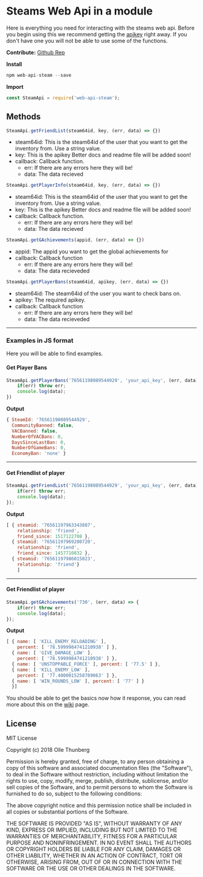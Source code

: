 # Steams Web Api in a module
Here is everything you need for interacting with the steams web api.
Before you begin using this we recommend getting the [apikey](https://steamcommunity.com/dev/apikey) right away. If you don't have one you will not be able to use some of the functions.

**Contribute:** [Github Rep](https://github.com/ThunbergOlle/web-api-steam)

**Install**
```js
npm web-api-steam --save
```
**Import**
```js
const SteamApi = require('web-api-steam');
```

## Methods
```js
SteamApi.getFriendList(steam64id, key, (err, data) => {})
```
- steam64id: This is the steam64id of the user that you want to get the inventory from. Use a string value.
- key: This is the apikey
Better docs and readme file will be added soon!
- callback: Callback function.
    - err: If there are any errors here they will be!
    - data: The data recieved

```js
SteamApi.getPlayerInfo(steam64id, key, (err, data) => {})
```
- steam64id: This is the steam64id of the user that you want to get the inventory from. Use a string value.
- key: This is the apikey
Better docs and readme file will be added soon!
- callback: Callback function.
    - err: If there are any errors here they will be!
    - data: The data recieved

```js
SteamApi.getGAchievements(appid, (err, data) => {})
```   
- appid: The appid you want to get the global achievements for
- callback: Callback function
    - err: If there are any errors here they will be!
    - data: The data recieveded

```js
SteamApi.getPlayerBans(steam64id, apikey, (err, data) => {})
```   
- steam64id: The steam64id of the user you want to check bans on.
- apikey: The required apikey.
- callback: Callback function
    - err: If there are any errors here they will be!
    - data: The data recieveded

---
### Examples in JS format
Here you will be able to find examples.
#### Get Player Bans
```js
SteamApi.getPlayerBans('76561198089544929', 'your_api_key', (err, data) => {
    if(err) throw err;
    console.log(data);
})

```
**Output**
```js
{ SteamId: '76561198089544929',
  CommunityBanned: false,
  VACBanned: false,
  NumberOfVACBans: 0,
  DaysSinceLastBan: 0,
  NumberOfGameBans: 0,
  EconomyBan: 'none' }
```
---
#### Get Friendlist of player
```js
SteamApi.getFriendList('76561198089544929', 'your_api_key', (err, data) => {
    if(err) throw err;
    console.log(data);
});
```
**Output**
```js
[ { steamid: '76561197963343887',
    relationship: 'friend',
    friend_since: 1517122708 },
  { steamid: '76561197969200720',
    relationship: 'friend',
    friend_since: 1457710832 },
  { steamid: '76561197986015023',
    relationship: 'friend'}
    ]
```
---
#### Get Friendlist of player
```js
SteamApi.getGAchievements('730', (err, data) => {
    if(err) throw err;
    console.log(data);
});
```
**Output**
```js
[ { name: [ 'KILL_ENEMY_RELOADING' ],
    percent: [ '78.5999984741210938' ] },
  { name: [ 'GIVE_DAMAGE_LOW' ],
    percent: [ '78.5999984741210938' ] },
  { name: [ 'UNSTOPPABLE_FORCE' ], percent: [ '77.5' ] },
  { name: [ 'KILL_ENEMY_LOW' ],
    percent: [ '77.4000015258789063' ] },
  { name: [ 'WIN_ROUNDS_LOW' ], percent: [ '77' ] }
  }]
```

You should be able to get the basics now how it response, you can read more about this on the [wiki]() page.
## License
MIT License

Copyright (c) 2018 Olle Thunberg

Permission is hereby granted, free of charge, to any person obtaining a copy
of this software and associated documentation files (the "Software"), to deal
in the Software without restriction, including without limitation the rights
to use, copy, modify, merge, publish, distribute, sublicense, and/or sell
copies of the Software, and to permit persons to whom the Software is
furnished to do so, subject to the following conditions:

The above copyright notice and this permission notice shall be included in all
copies or substantial portions of the Software.

THE SOFTWARE IS PROVIDED "AS IS", WITHOUT WARRANTY OF ANY KIND, EXPRESS OR
IMPLIED, INCLUDING BUT NOT LIMITED TO THE WARRANTIES OF MERCHANTABILITY,
FITNESS FOR A PARTICULAR PURPOSE AND NONINFRINGEMENT. IN NO EVENT SHALL THE
AUTHORS OR COPYRIGHT HOLDERS BE LIABLE FOR ANY CLAIM, DAMAGES OR OTHER
LIABILITY, WHETHER IN AN ACTION OF CONTRACT, TORT OR OTHERWISE, ARISING FROM,
OUT OF OR IN CONNECTION WITH THE SOFTWARE OR THE USE OR OTHER DEALINGS IN THE
SOFTWARE.